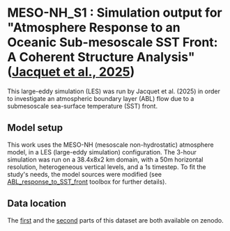 # MESO-NH_S1 : Simulation output for "Atmosphere Response to an Oceanic Sub-mesoscale SST Front: A Coherent Structure Analysis" ([Jacquet et al., 2025](https://doi.org/10.1029/2024JD042312))

This large-eddy simulation (LES) was run by Jacquet et al. (2025) in order to investigate an atmospheric boundary layer (ABL) flow due to a submesoscale sea-surface temperature (SST) front.

## Model setup

This work uses the MESO-NH (mesoscale non-hydrostatic) atmosphere model, in a LES (large-eddy simulation) configuration. The 3-hour simulation was run on a 38.4x8x2 km domain, with a 50m horizontal resolution, heterogeneous vertical levels, and a 1s timestep. To fit the study's needs, the model sources were modified (see [ABL_response_to_SST_front](../../MEDIATION-tools/ABL_response_to_SST_front) toolbox for further details). 

## Data location

The [first](https://doi.org/10.5281/zenodo.13321540) and the [second](https://doi.org/10.5281/zenodo.13321834) parts of this dataset are both available on zenodo. 
